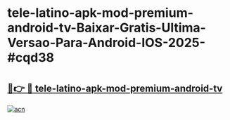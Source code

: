 # tele-latino-apk-mod-premium-android-tv-Baixar-Gratis-Ultima-Versao-Para-Android-IOS-2025-#cqd38

# <h2><a href="https://ainizakaria.my?title=tele-latino-apk-mod-premium-android-tv&ref=24M">🔗👉 🔴 tele-latino-apk-mod-premium-android-tv</a></h2>

[![acn](https://github.com/user-attachments/assets/0f9c940e-d8b0-45ae-aac7-cd30a18b3e1c)](https://ainizakaria.my?title=tele-latino-apk-mod-premium-android-tv&ref=24M)

